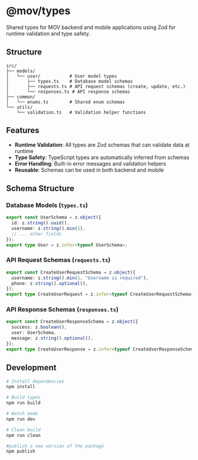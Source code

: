 # @mov/types

Shared types for MOV backend and mobile applications using Zod for runtime validation and type safety.

## Structure

```
src/
├── models/
│   └── user/           # User model types
│       ├── types.ts    # Database model schemas
│       ├── requests.ts # API request schemas (create, update, etc.)
│       └── responses.ts # API response schemas
├── common/
│   └── enums.ts        # Shared enum schemas
└── utils/
    └── validation.ts   # Validation helper functions
```

## Features

- **Runtime Validation**: All types are Zod schemas that can validate data at runtime
- **Type Safety**: TypeScript types are automatically inferred from schemas
- **Error Handling**: Built-in error messages and validation helpers
- **Reusable**: Schemas can be used in both backend and mobile

## Schema Structure

### Database Models (`types.ts`)

```typescript
export const UserSchema = z.object({
  id: z.string().uuid(),
  username: z.string().min(1),
  // ... other fields
});
export type User = z.infer<typeof UserSchema>;
```

### API Request Schemas (`requests.ts`)

```typescript
export const CreateUserRequestSchema = z.object({
  username: z.string().min(1, "Username is required"),
  phone: z.string().optional(),
});
export type CreateUserRequest = z.infer<typeof CreateUserRequestSchema>;
```

### API Response Schemas (`responses.ts`)

```typescript
export const CreateUserResponseSchema = z.object({
  success: z.boolean(),
  user: UserSchema,
  message: z.string().optional(),
});
export type CreateUserResponse = z.infer<typeof CreateUserResponseSchema>;
```

## Development

```bash
# Install dependencies
npm install

# Build types
npm run build

# Watch mode
npm run dev

# Clean build
npm run clean

#publish a new version of the package
npm publish
```
